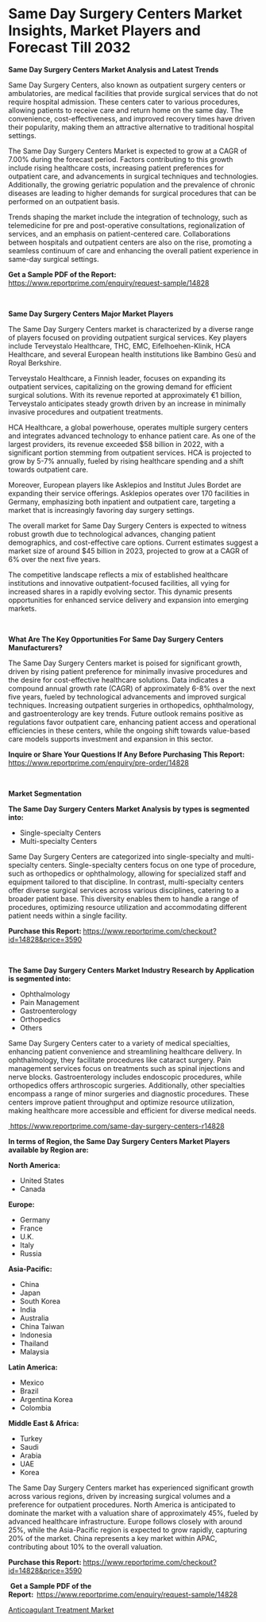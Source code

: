 <p><h1>Same Day Surgery Centers Market Insights, Market Players and Forecast Till 2032</h1></p><p><strong>Same Day Surgery Centers Market Analysis and Latest Trends</strong></p>
<p><p>Same Day Surgery Centers, also known as outpatient surgery centers or ambulatories, are medical facilities that provide surgical services that do not require hospital admission. These centers cater to various procedures, allowing patients to receive care and return home on the same day. The convenience, cost-effectiveness, and improved recovery times have driven their popularity, making them an attractive alternative to traditional hospital settings.</p><p>The Same Day Surgery Centers Market is expected to grow at a CAGR of 7.00% during the forecast period. Factors contributing to this growth include rising healthcare costs, increasing patient preferences for outpatient care, and advancements in surgical techniques and technologies. Additionally, the growing geriatric population and the prevalence of chronic diseases are leading to higher demands for surgical procedures that can be performed on an outpatient basis.</p><p>Trends shaping the market include the integration of technology, such as telemedicine for pre and post-operative consultations, regionalization of services, and an emphasis on patient-centered care. Collaborations between hospitals and outpatient centers are also on the rise, promoting a seamless continuum of care and enhancing the overall patient experience in same-day surgical settings.</p></p>
<p><strong>Get a Sample PDF of the Report:&nbsp;</strong> <a href="https://www.reportprime.com/enquiry/request-sample/14828?utm_campaign=3525&utm_medium=2&utm_source=Github&utm_content=ia&utm_term=20032025&utm_id=same-day-surgery-centers">https://www.reportprime.com/enquiry/request-sample/14828</a></p>
<p>&nbsp;</p>
<p><strong>Same Day Surgery Centers Major Market Players</strong></p>
<p><p>The Same Day Surgery Centers market is characterized by a diverse range of players focused on providing outpatient surgical services. Key players include Terveystalo Healthcare, THC, EMC, Eifelhoehen-Klinik, HCA Healthcare, and several European health institutions like Bambino Gesù and Royal Berkshire.</p><p>Terveystalo Healthcare, a Finnish leader, focuses on expanding its outpatient services, capitalizing on the growing demand for efficient surgical solutions. With its revenue reported at approximately €1 billion, Terveystalo anticipates steady growth driven by an increase in minimally invasive procedures and outpatient treatments.</p><p>HCA Healthcare, a global powerhouse, operates multiple surgery centers and integrates advanced technology to enhance patient care. As one of the largest providers, its revenue exceeded $58 billion in 2022, with a significant portion stemming from outpatient services. HCA is projected to grow by 5-7% annually, fueled by rising healthcare spending and a shift towards outpatient care.</p><p>Moreover, European players like Asklepios and Institut Jules Bordet are expanding their service offerings. Asklepios operates over 170 facilities in Germany, emphasizing both inpatient and outpatient care, targeting a market that is increasingly favoring day surgery settings.</p><p>The overall market for Same Day Surgery Centers is expected to witness robust growth due to technological advances, changing patient demographics, and cost-effective care options. Current estimates suggest a market size of around $45 billion in 2023, projected to grow at a CAGR of 6% over the next five years.</p><p>The competitive landscape reflects a mix of established healthcare institutions and innovative outpatient-focused facilities, all vying for increased shares in a rapidly evolving sector. This dynamic presents opportunities for enhanced service delivery and expansion into emerging markets.</p></p>
<p>&nbsp;</p>
<p><strong>What Are The Key Opportunities For Same Day Surgery Centers Manufacturers?</strong></p>
<p><p>The Same Day Surgery Centers market is poised for significant growth, driven by rising patient preference for minimally invasive procedures and the desire for cost-effective healthcare solutions. Data indicates a compound annual growth rate (CAGR) of approximately 6-8% over the next five years, fueled by technological advancements and improved surgical techniques. Increasing outpatient surgeries in orthopedics, ophthalmology, and gastroenterology are key trends. Future outlook remains positive as regulations favor outpatient care, enhancing patient access and operational efficiencies in these centers, while the ongoing shift towards value-based care models supports investment and expansion in this sector.</p></p>
<p><strong>Inquire or Share Your Questions If Any Before Purchasing This Report:</strong> <a href="https://www.reportprime.com/enquiry/pre-order/14828?utm_campaign=3525&utm_medium=2&utm_source=Github&utm_content=ia&utm_term=20032025&utm_id=same-day-surgery-centers">https://www.reportprime.com/enquiry/pre-order/14828</a></p>
<p>&nbsp;</p>
<p><strong>Market Segmentation</strong></p>
<p><strong>The Same Day Surgery Centers Market Analysis by types is segmented into:</strong></p>
<p><ul><li>Single-specialty Centers</li><li>Multi-specialty Centers</li></ul></p>
<p><p>Same Day Surgery Centers are categorized into single-specialty and multi-specialty centers. Single-specialty centers focus on one type of procedure, such as orthopedics or ophthalmology, allowing for specialized staff and equipment tailored to that discipline. In contrast, multi-specialty centers offer diverse surgical services across various disciplines, catering to a broader patient base. This diversity enables them to handle a range of procedures, optimizing resource utilization and accommodating different patient needs within a single facility.</p></p>
<p><strong>Purchase this Report:&nbsp;</strong><a href="https://www.reportprime.com/checkout?id=14828&price=3590&utm_campaign=3525&utm_medium=2&utm_source=Github&utm_content=ia&utm_term=20032025&utm_id=same-day-surgery-centers">https://www.reportprime.com/checkout?id=14828&price=3590</a></p>
<p>&nbsp;</p>
<p><strong>The Same Day Surgery Centers Market Industry Research by Application is segmented into:</strong></p>
<p><ul><li>Ophthalmology</li><li>Pain Management</li><li>Gastroenterology</li><li>Orthopedics</li><li>Others</li></ul></p>
<p><p>Same Day Surgery Centers cater to a variety of medical specialties, enhancing patient convenience and streamlining healthcare delivery. In ophthalmology, they facilitate procedures like cataract surgery. Pain management services focus on treatments such as spinal injections and nerve blocks. Gastroenterology includes endoscopic procedures, while orthopedics offers arthroscopic surgeries. Additionally, other specialties encompass a range of minor surgeries and diagnostic procedures. These centers improve patient throughput and optimize resource utilization, making healthcare more accessible and efficient for diverse medical needs.</p></p>
<p><a href="https://www.reportprime.com/same-day-surgery-centers-r14828?utm_campaign=3525&utm_medium=2&utm_source=Github&utm_content=ia&utm_term=20032025&utm_id=same-day-surgery-centers">&nbsp;https://www.reportprime.com/same-day-surgery-centers-r14828</a></p>
<p><strong>In terms of Region, the Same Day Surgery Centers Market Players available by Region are:</strong></p>
<p>
    <p> <strong> North America: </strong>
        <ul>
            <li>United States</li>
            <li>Canada</li>
        </ul>
        </p> 
    <p> <strong> Europe: </strong>
        <ul>
            <li>Germany</li>
            <li>France</li>
            <li>U.K.</li>
            <li>Italy</li>
            <li>Russia</li>
        </ul>
        </p> 
    <p> <strong> Asia-Pacific: </strong>
        <ul>
            <li>China</li>
            <li>Japan</li>
            <li>South Korea</li>
            <li>India</li>
            <li>Australia</li>
            <li>China Taiwan</li>
            <li>Indonesia</li>
            <li>Thailand</li>
            <li>Malaysia</li>
        </ul>
        </p> 
    <p> <strong> Latin America: </strong>
        <ul>
            <li>Mexico</li>
            <li>Brazil</li>
            <li>Argentina Korea</li>
            <li>Colombia</li>
        </ul>
        </p> 
    <p> <strong> Middle East & Africa: </strong>
        <ul>
            <li>Turkey</li>
            <li>Saudi</li>
            <li>Arabia</li>
            <li>UAE</li>
            <li>Korea</li>
        </ul>
    </p>
    </p>
<p><p>The Same Day Surgery Centers market has experienced significant growth across various regions, driven by increasing surgical volumes and a preference for outpatient procedures. North America is anticipated to dominate the market with a valuation share of approximately 45%, fueled by advanced healthcare infrastructure. Europe follows closely with around 25%, while the Asia-Pacific region is expected to grow rapidly, capturing 20% of the market. China represents a key market within APAC, contributing about 10% to the overall valuation.</p></p>
<p><strong>Purchase this Report: </strong><a href="https://www.reportprime.com/checkout?id=14828&price=3590&utm_campaign=3525&utm_medium=2&utm_source=Github&utm_content=ia&utm_term=20032025&utm_id=same-day-surgery-centers">https://www.reportprime.com/checkout?id=14828&price=3590</a></p>
<p>&nbsp;<strong>Get a Sample PDF of the Report:&nbsp;&nbsp;</strong><a href="https://www.reportprime.com/enquiry/request-sample/14828?utm_campaign=3525&utm_medium=2&utm_source=Github&utm_content=ia&utm_term=20032025&utm_id=same-day-surgery-centers">https://www.reportprime.com/enquiry/request-sample/14828</a></p>
<p><strong></strong></p>
<p><p><a href="https://github.com/oeungcolesh0/Market-Research-Report-List-1/blob/main/anticoagulant-treatment-market.md?utm_campaign=3525&utm_medium=2&utm_source=Github&utm_content=ia&utm_term=20032025&utm_id=same-day-surgery-centers">Anticoagulant Treatment Market</a></p></p>